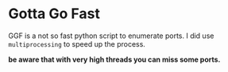 # Gotta Go Fast

   GGF is a not so fast python script to enumerate ports. I did use ```multiprocessing``` to speed up the process.
   
**be aware that with very high threads you can miss some ports.**

